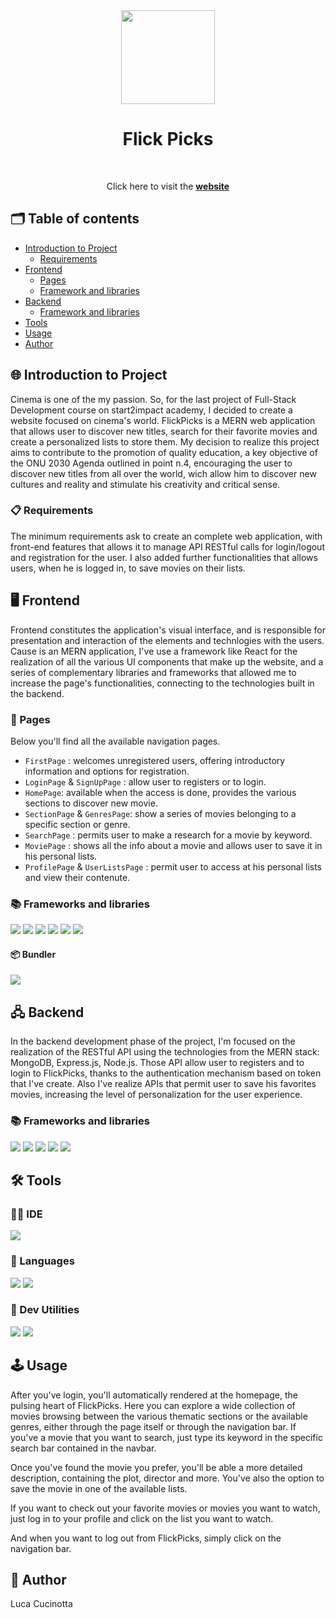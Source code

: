 <div align="center"><img src="src/assets/img/logo.png" width="150px"></div>
<h1 align="center">Flick Picks</h1>
<br>
<p align="center">
Click here to visit the <a href="https://flickpicks-hub.vercel.app"><strong>website</strong></a>
</p>

## 🗂️ Table of contents

- [Introduction to Project](#introduction-to-project)
  - [Requirements](#requirements)
- [Frontend](#frontend)
  - [Pages](#pages)
  - [Framework and libraries](#frontend-framework-and-libraries)
- [Backend](#backend)
  - [Framework and libraries](#backend-framework-and-libraries)
- [Tools](#tools)
- [Usage](#usage)
- [Author](#author)

## 🌐 Introduction to Project

Cinema is one of the my passion. So, for the last project of Full-Stack Development course on start2impact academy, I decided to create a website focused on cinema's world. FlickPicks is a MERN web application that allows user to discover new titles, search for their favorite movies and create a personalized lists to store them. My decision to realize this project aims to contribute to the promotion of quality education, a key objective of the ONU 2030 Agenda outlined in point n.4, encouraging the user to discover new titles from all over the world, wich allow him to discover new cultures and reality and stimulate his creativity and critical sense.

### 📋 Requirements

The minimum requirements ask to create an complete web application, with front-end features that allows it to manage API RESTful calls for login/logout and registration for the user. I also added further functionalities that allows users, when he is logged in, to save movies on their lists.

## 🖥️ Frontend

Frontend constitutes the application's visual interface, and is responsible for presentation and interaction of the elements and technlogies with the users. Cause is an MERN application, I've use a framework like React for the realization of all the various UI components that make up the website, and a series of complementary libraries and frameworks that allowed me to increase the page's functionalities, connecting to the technologies built in the backend.

### 📑 Pages

Below you'll find all the available navigation pages.

- `FirstPage` : welcomes unregistered users, offering introductory information and options for registration.
- `LoginPage` & `SignUpPage` : allow user to registers or to login.
- `HomePage`: available when the access is done, provides the various sections to discover new movie.
- `SectionPage` & `GenresPage`: show a series of movies belonging to a specific section or genre.
- `SearchPage` : permits user to make a research for a movie by keyword.
- `MoviePage` : shows all the info about a movie and allows user to save it in his personal lists.
- `ProfilePage` & `UserListsPage` : permit user to access at his personal lists and view their contenute.

### 📚 Frameworks and libraries

<p align="left">  
  <img src="https://img.shields.io/badge/React-20232A?style=for-the-badge&logo=react&logoColor=61DAFB"/>
  <img src="https://img.shields.io/badge/React_Router-CA4245?style=for-the-badge&logo=react-router&logoColor=white"/>
  <img src="https://img.shields.io/badge/Redux-593D88?style=for-the-badge&logo=redux&logoColor=white"/>
  <img src="https://img.shields.io/badge/React_Query-FF4154?style=for-the-badge&logo=React_Query&logoColor=white"/>
  <img src="https://img.shields.io/badge/axios-671ddf?&style=for-the-badge&logo=axios&logoColor=white"/>
  <img src="https://img.shields.io/badge/Sass-CC6699?style=for-the-badge&logo=sass&logoColor=white"/>
</p>

#### 📦 Bundler

<p align="left">
  <img src="https://img.shields.io/badge/Vite-B73BFE?style=for-the-badge&logo=vite&logoColor=FFD62E"/>
</p>

## 🖧 Backend

In the backend development phase of the project, I'm focused on the realization of the RESTful API using the technologies from the MERN stack: MongoDB, Express.js, Node.js. Those API allow user to registers and to login to FlickPicks, thanks to the authentication mechanism based on token that I've create. Also I've realize APIs that permit user to save his favorites movies, increasing the level of personalization for the user experience.

### 📚 Frameworks and libraries

<p align="left">
<img src="https://img.shields.io/badge/MongoDB-47A248.svg?style=for-the-badge&logo=MongoDB&logoColor=white"/>  
<img src="https://img.shields.io/badge/Mongoose-880000.svg?style=for-the-badge&logo=Mongoose&logoColor=white"/>  
<img src="https://img.shields.io/badge/Node%20js-339933?style=for-the-badge&logo=nodedotjs&logoColor=white"/>
<img src="https://img.shields.io/badge/Express%20js-000000?style=for-the-badge&logo=express&logoColor=white"/>
<img src="https://img.shields.io/badge/JWT-000000?style=for-the-badge&logo=JSON%20web%20tokens&logoColor=white"/>
</p>

## 🛠️ Tools

### 🧑‍💻 IDE

<p align="left">
  <img src="https://img.shields.io/badge/VSCode-0078D4?style=for-the-badge&logo=visual%20studio%20code&logoColor=white"/>
</p>

### 🧩 Languages

<p align="left">
  <img src="https://img.shields.io/badge/JavaScript-323330?style=for-the-badge&logo=javascript&logoColor=F7DF1E"/>
  <img src=" https://img.shields.io/badge/HTML5-E34F26.svg?style=for-the-badge&logo=HTML5&logoColor=white"/>
 
</p>

### 🔧 Dev Utilities

<p align="left">
  <img src="https://img.shields.io/badge/Git-F05032.svg?style=for-the-badge&logo=Git&logoColor=white"/>
  <img src="https://img.shields.io/badge/Markdown-000000.svg?style=for-the-badge&logo=Markdown&logoColor=white"/>
</p>

## 🕹️ Usage

After you've login, you'll automatically rendered at the homepage, the pulsing heart of FlickPicks. Here you can explore a wide collection of movies browsing between the various thematic sections or the available genres, either through the page itself or through the navigation bar.
If you've a movie that you want to search, just type its keyword in the specific search bar contained in the navbar.

Once you've found the movie you prefer, you'll be able a more detailed description, containing the plot, director and more. You've also the option to save the movie in one of the available lists.

If you want to check out your favorite movies or movies you want to watch, just log in to your profile and click on the list you want to watch.

And when you want to log out from FlickPicks, simply click on the navigation bar.

## 👤 Author

Luca Cucinotta

<p align="left">
  <a href="https://github.com/lucacucinotta">
